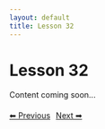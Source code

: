 ```yaml
---
layout: default
title: Lesson 32
---
```


# Lesson 32

Content coming soon...

<div style="margin-top: 20px;">
<a href="/docs/intermediate/Lessons/lesson_31.html" style="margin-right: 10px;">⬅ Previous</a><a href="/docs/intermediate/Lessons/lesson_33.html">Next ➡</a>
</div>
